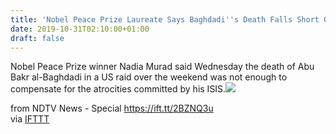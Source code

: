 ```yaml
---
title: 'Nobel Peace Prize Laureate Says Baghdadi''s Death Falls Short Of Justice'
date: 2019-10-31T02:10:00+01:00
draft: false
---
```


Nobel Peace Prize winner Nadia Murad said Wednesday the death of Abu Bakr al-Baghdadi in a US raid over the weekend was not enough to compensate for the atrocities committed by his ISIS.![](http://feeds.feedburner.com/~r/NDTV-LatestNews/~4/-7ng9FgS2Zs)  
  
from NDTV News - Special https://ift.tt/2BZNQ3u  
via [IFTTT](https://ifttt.com/?ref=da&site=blogger)